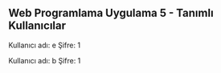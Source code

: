 ## Web Programlama Uygulama 5 - Tanımlı Kullanıcılar
Kullanıcı adı: e
Şifre: 1

Kullanıcı adı: b
Şifre: 1